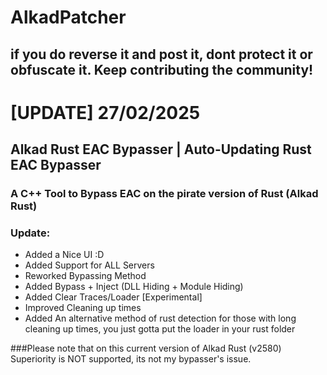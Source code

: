 # AlkadPatcher
## if you do reverse it and post it, dont protect it or obfuscate it. Keep contributing the community!

# [UPDATE] 27/02/2025
## Alkad Rust EAC Bypasser | Auto-Updating Rust EAC Bypasser
### A C++ Tool to Bypass EAC on the pirate version of Rust (Alkad Rust)
### Update:
* Added a Nice UI :D
* Added Support for ALL Servers
* Reworked Bypassing Method
* Added Bypass + Inject (DLL Hiding + Module Hiding)
* Added Clear Traces/Loader [Experimental]
* Improved Cleaning up times
* Added An alternative method of rust detection for those with long cleaning up times, you just gotta put the loader in your rust folder

###Please note that on this current version of Alkad Rust (v2580) Superiority is NOT supported, its not my bypasser's issue.
